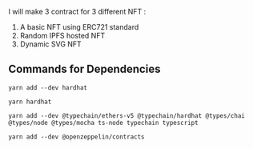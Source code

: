 I will make 3 contract for 3 different NFT :

1. A basic NFT using ERC721 standard
2. Random IPFS hosted NFT
3. Dynamic SVG NFT

## Commands for Dependencies

```
yarn add --dev hardhat

yarn hardhat

yarn add --dev @typechain/ethers-v5 @typechain/hardhat @types/chai @types/node @types/mocha ts-node typechain typescript

yarn add --dev @openzeppelin/contracts
```
